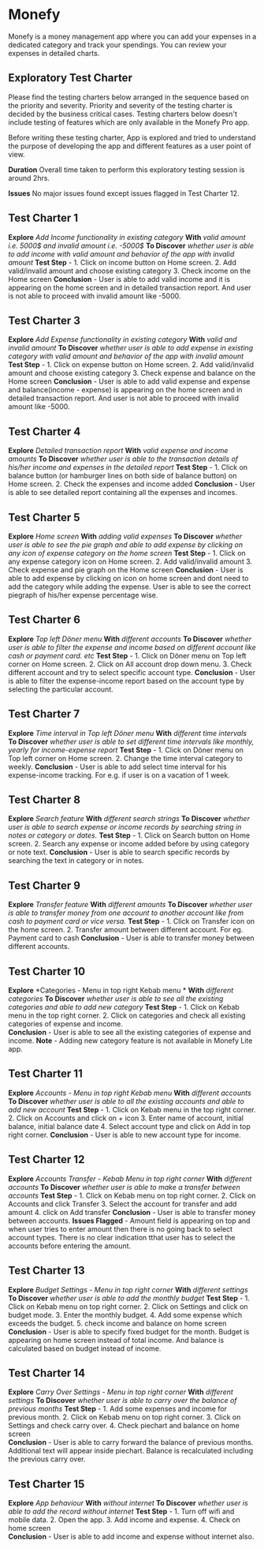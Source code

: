 ﻿# Monefy

Monefy is a money management app where you can add your expenses in a dedicated category and 
track your spendings. You can review your expenses in detailed charts.

## Exploratory Test Charter

Please find the testing charters below arranged in the sequence based on the priority and severity. Priority and severity of the testing charter is decided by the business critical cases. Testing charters below doesn't include testing of features which are only available in the Monefy Pro app.  

Before writing these testing charter, App is explored and tried to understand the purpose of developing the app and different features as a user point of view.

**Duration** Overall time taken to perform this exploratory testing session is around 2hrs. 

**Issues** No major issues found except issues flagged in Test Charter 12. 



## Test Charter 1

**Explore** *Add Income functionality in existing category*
**With** *valid amount i.e. 5000$ and invalid amount i.e. -5000$*
**To Discover** *whether user is able to add income with valid amount and behavior of the app with invalid amount*
**Test Step** - 1. Click on income button on Home screen. 
                          2. Add valid/invalid amount and choose existing category
                          3. Check income on the Home screen
**Conclusion** - User is able to add valid income and it is appearing on the home screen and in detailed transaction report. And user is not able to proceed with invalid amount like -5000. 

## Test Charter 3

**Explore** *Add Expense functionality in existing category*
**With** *valid and invalid amount*
**To Discover** *whether user is able to add expense in existing category with valid amount and behavior of the app with invalid amount*
**Test Step** - 1. Click on expense button on Home screen. 
                          2. Add valid/invalid amount and choose existing category
                          3. Check expense and balance on the Home screen
**Conclusion** - User is able to add valid expense and expense and balance(income - expense)  is appearing on the home screen and in detailed transaction report. And user is not able to proceed with invalid amount like -5000. 

## Test Charter 4

**Explore** *Detailed transaction report*
**With** *valid expense and income amounts*
**To Discover** *whether user is able to the transaction details of his/her income and expenses in the detailed report*
**Test Step** - 1. Click on balance button (or hamburger lines on both side of balance button) on Home screen. 
                          2. Check the expenses and income added
**Conclusion** - User is able to see  detailed report containing all the expenses and incomes. 

## Test Charter 5

**Explore** *Home screen*
**With** *adding valid expenses*
**To Discover** *whether user is able to see the pie graph and able to add expense by clicking on any icon of expense category on the home screen*
**Test Step** - 1. Click on any expense category icon on Home screen. 
                          2. Add valid/invalid amount
                          3. Check expense and pie graph on the Home screen
**Conclusion** - User is able to add expense by clicking on icon on home screen and dont need to add the category while adding the expense. User is able to see the correct piegraph of his/her expense percentage wise.

## Test Charter 6

**Explore** *Top left Döner menu*
**With** *different accounts*
**To Discover** *whether user is able to filter the expense and income based on different account like cash or payment card. etc*
**Test Step** - 1. Click on Döner menu on Top left corner on Home screen. 
                          2. Click on All account  drop down menu.
                          3. Check different account and try to  select specific account             type.
**Conclusion** - User is able to filter the expense-income report based on the account type by selecting the particular account.

## Test Charter 7

**Explore** *Time interval in Top left Döner menu*
**With** *different time intervals*
**To Discover** *whether user is able to set different time intervals like monthly, yearly for income-expense report*
**Test Step** - 1. Click on Döner menu on Top left corner on Home screen. 
                          2. Change the time interval category to weekly. 
**Conclusion** - User is able to add select time interval for his expense-income tracking. For e.g. if user is on a vacation of 1 week. 

## Test Charter 8

**Explore** *Search feature*
**With** *different search strings*
**To Discover** *whether user is able to search expense or income records by searching string in notes or category or dates.*
**Test Step** - 1. Click on Search button on Home screen. 
                          2. Search any expense or income added before by using category or note text. 
**Conclusion** - User is able to search specific records by searching the text in category or in notes.

## Test Charter 9

**Explore** *Transfer feature*
**With** *different amounts*
**To Discover** *whether user is able to transfer money from one account to another account like from cash to payment card or vice versa.*
**Test Step** - 1. Click on Transfer icon on the home screen. 
                          2. Transfer amount between different account. For eg. Payment card to cash 
**Conclusion** - User is able to transfer money between different accounts.

## Test Charter 10

**Explore** *Categories - Menu in top right Kebab menu *
**With** *different categories*
**To Discover** *whether user is able to see all the existing categories and able to add new category*
**Test Step** - 1. Click on Kebab menu in the top right corner. 
                          2. Click on categories and check all existing categories of expense and income.  
**Conclusion** - User is able to see all the existing categories of expense and income. 
**Note** - Adding new category feature is not available in Monefy Lite app. 

## Test Charter 11

**Explore** *Accounts - Menu in top right Kebab menu*
**With** *different accounts*
**To Discover** *whether user is able to all the existing accounts and able to add new account*
**Test Step** - 1. Click on Kebab menu in the top right corner. 
                          2. Click on Accounts and click on + icon 
                          3. Enter name of account, initial balance, initial balance date
                          4. Select account type and click on Add in top right corner.
**Conclusion** - User is able to new account type for income.

## Test Charter 12

**Explore** *Accounts Transfer - Kebab Menu in top right corner*
**With** *different accounts*
**To Discover** *whether user is able to make a transfer between accounts*
**Test Step** - 1. Click on Kebab menu on top right corner. 
                          2. Click on Accounts and click Transfer
                          3. Select the account for transfer and add amount 
                          4. click on Add transfer 
**Conclusion** - User is able to transfer money between accounts. 
**Issues Flagged** - Amount field is appearing on top and when user tries to enter amount then there is no going back to select account types. There is no clear indication tthat user has to select the accounts before entering the amount. 

## Test Charter 13

**Explore** *Budget Settings - Menu in top right corner*
**With** *different settings*
**To Discover** *whether user is able to add the monthly budget*
**Test Step** - 1. Click on Kebab menu on top right corner. 
                          2. Click on Settings and click on budget mode.
                          3. Enter the monthly budget. 
                          4. Add some expense which exceeds the budget.
                          5. check income and balance on home screen
**Conclusion** - User is able to specify fixed budget for the month. Budget is appearing on home screen instead of total income. And balance is calculated based on budget instead of income. 

## Test Charter 14

**Explore** *Carry Over Settings - Menu in top right corner*
**With** *different settings*
**To Discover** *whether user is able to carry over the balance of previous months*
**Test Step** - 1. Add some expenses and income for previous month.
                          2.  Click on Kebab menu on top right corner. 
                          3. Click on Settings and check carry over. 
                          4. Check piechart and balance on home screen               
**Conclusion** - User is able to carry forward the balance of previous months. Additional text will appear inside piechart. Balance is recalculated including the previous carry over. 

## Test Charter 15

**Explore** *App behaviour*
**With** *without internet*
**To Discover** *whether user is able to add the record without internet*
**Test Step** - 1. Turn off wifi and mobile data.
                          2.  Open the app.
                          3. Add income and expense.
                          4. Check on home screen               
**Conclusion** - User is able to add income and expense without internet also. 





